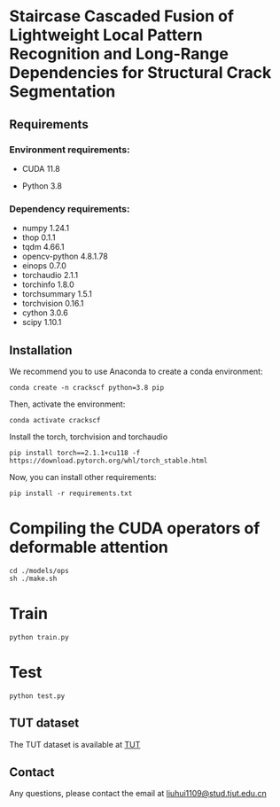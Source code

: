 # Staircase Cascaded Fusion of Lightweight Local Pattern Recognition and Long-Range Dependencies for Structural Crack Segmentation

## Requirements

### Environment requirements: 

- CUDA 11.8

- Python 3.8

### Dependency requirements: 

- numpy 1.24.1
- thop 0.1.1
- tqdm 4.66.1
- opencv-python 4.8.1.78
- einops 0.7.0
- torchaudio 2.1.1
- torchinfo 1.8.0
- torchsummary 1.5.1
- torchvision 0.16.1
- cython 3.0.6
- scipy 1.10.1

## Installation

We recommend you to use Anaconda to create a conda environment:

```
conda create -n crackscf python=3.8 pip
```

Then, activate the environment:

```
conda activate crackscf
```

Install the torch, torchvision and torchaudio

``````
pip install torch==2.1.1+cu118 -f https://download.pytorch.org/whl/torch_stable.html
``````

Now, you can install other requirements:

``````
pip install -r requirements.txt
``````

# Compiling the CUDA operators of deformable attention

``````
cd ./models/ops
sh ./make.sh
``````

# Train

``````
python train.py
``````

# Test

``````
python test.py
``````

## TUT dataset

The TUT dataset is available at [TUT](https://github.com/Karl1109/TUT)

## Contact

Any questions, please contact the email at liuhui1109@stud.tjut.edu.cn
